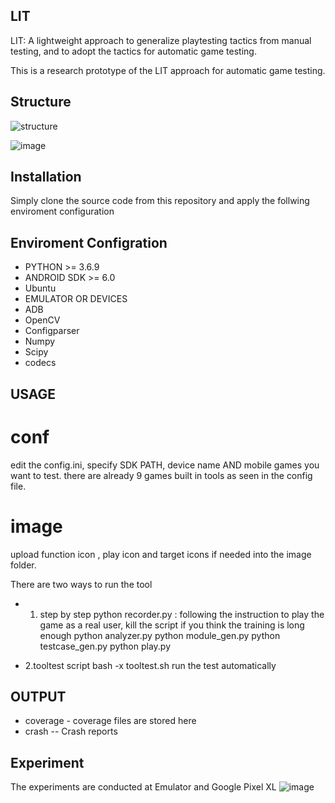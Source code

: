 ## LIT
LIT: A lightweight approach to generalize playtesting tactics from manual testing, and to adopt the tactics for automatic game testing.

This is a research prototype of  the LIT approach for automatic game testing.

## Structure
![structure](https://user-images.githubusercontent.com/92325589/147783626-74d2467d-99ee-4583-affd-e74e9c5615fc.png)

![image](https://user-images.githubusercontent.com/92325589/147786479-dd0ccc65-6194-4aef-ba2f-84c6f617354b.png)



## Installation
Simply clone the source code from this repository and apply the follwing enviroment configuration


## Enviroment Configration
* PYTHON >= 3.6.9
* ANDROID SDK >= 6.0
* Ubuntu 
* EMULATOR OR DEVICES
* ADB
* OpenCV
* Configparser
* Numpy
* Scipy
* codecs


## USAGE
# conf 
edit the config.ini, specify SDK PATH, device name AND mobile games you want to test.
there are already 9 games built in tools as seen in the config file.

# image
upload function icon , play icon and target icons if needed into the image folder.

There are two ways to run the tool
* 1. step by step
python recorder.py : following the instruction to play the game as a real user, kill the script if you think the training is long enough
python analyzer.py
python module_gen.py
python testcase_gen.py
python play.py

* 2.tooltest script
bash -x tooltest.sh run the test automatically

## OUTPUT 
* coverage - coverage files are stored here
* crash -- Crash reports

## Experiment
The experiments are conducted at Emulator and Google Pixel XL 
![image](https://user-images.githubusercontent.com/92325589/147787729-d671026d-838f-43d5-bb7a-f24f598af485.png)





